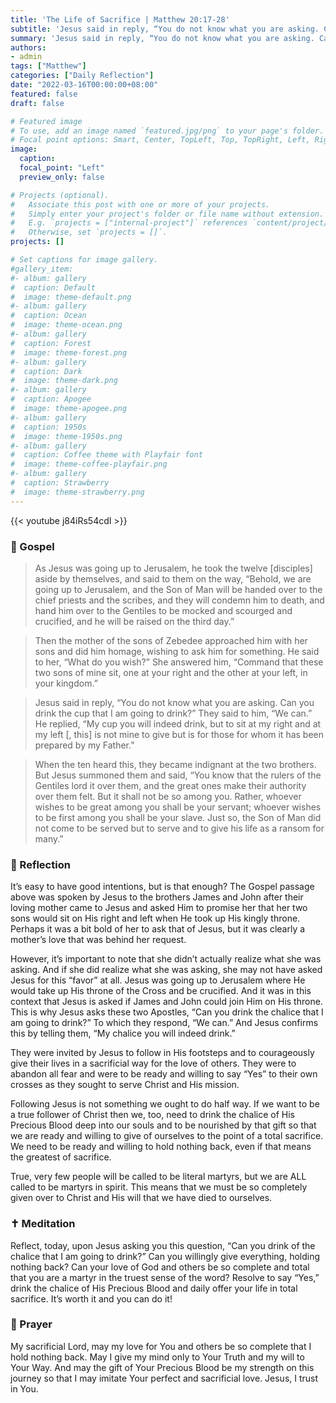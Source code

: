 ```yaml
---
title: 'The Life of Sacrifice | Matthew 20:17-28'
subtitle: 'Jesus said in reply, “You do not know what you are asking. Can you drink the chalice that I am going to drink?” They said to him, “We can.” He replied, “My chalice you will indeed drink, but to sit at my right and at my left, this is not mine to give but is for those for whom it has been prepared by my Father.”  Matthew 20:22–23'
summary: 'Jesus said in reply, “You do not know what you are asking. Can you drink the chalice that I am going to drink?” They said to him, “We can.” He replied, “My chalice you will indeed drink, but to sit at my right and at my left, this is not mine to give but is for those for whom it has been prepared by my Father.”  Matthew 20:22–23'
authors:
- admin
tags: ["Matthew"]
categories: ["Daily Reflection"]
date: "2022-03-16T00:00:00+08:00"
featured: false
draft: false

# Featured image
# To use, add an image named `featured.jpg/png` to your page's folder.
# Focal point options: Smart, Center, TopLeft, Top, TopRight, Left, Right, BottomLeft, Bottom, BottomRight
image:
  caption:
  focal_point: "Left"
  preview_only: false

# Projects (optional).
#   Associate this post with one or more of your projects.
#   Simply enter your project's folder or file name without extension.
#   E.g. `projects = ["internal-project"]` references `content/project/deep-learning/index.md`.
#   Otherwise, set `projects = []`.
projects: []

# Set captions for image gallery.
#gallery_item:
#- album: gallery
#  caption: Default
#  image: theme-default.png
#- album: gallery
#  caption: Ocean
#  image: theme-ocean.png
#- album: gallery
#  caption: Forest
#  image: theme-forest.png
#- album: gallery
#  caption: Dark
#  image: theme-dark.png
#- album: gallery
#  caption: Apogee
#  image: theme-apogee.png
#- album: gallery
#  caption: 1950s
#  image: theme-1950s.png
#- album: gallery
#  caption: Coffee theme with Playfair font
#  image: theme-coffee-playfair.png
#- album: gallery
#  caption: Strawberry
#  image: theme-strawberry.png
---
```


{{< youtube j84iRs54cdI >}}

### :love_letter: Gospel
> As Jesus was going up to Jerusalem, he took the twelve [disciples] aside by themselves, and said to them on the way, “Behold, we are going up to Jerusalem, and the Son of Man will be handed over to the chief priests and the scribes, and they will condemn him to death, and hand him over to the Gentiles to be mocked and scourged and crucified, and he will be raised on the third day.”

> Then the mother of the sons of Zebedee approached him with her sons and did him homage, wishing to ask him for something. He said to her, “What do you wish?” She answered him, “Command that these two sons of mine sit, one at your right and the other at your left, in your kingdom.”

> Jesus said in reply, “You do not know what you are asking. Can you drink the cup that I am going to drink?” They said to him, “We can.” He replied, “My cup you will indeed drink, but to sit at my right and at my left [, this] is not mine to give but is for those for whom it has been prepared by my Father.”  

> When the ten heard this, they became indignant at the two brothers. But Jesus summoned them and said, “You know that the rulers of the Gentiles lord it over them, and the great ones make their authority over them felt. But it shall not be so among you. Rather, whoever wishes to be great among you shall be your servant; whoever wishes to be first among you shall be your slave. Just so, the Son of Man did not come to be served but to serve and to give his life as a ransom for many.”

### :speech_balloon: Reflection
It’s easy to have good intentions, but is that enough?  The Gospel passage above was spoken by Jesus to the brothers James and John after their loving mother came to Jesus and asked Him to promise her that her two sons would sit on His right and left when He took up His kingly throne.  Perhaps it was a bit bold of her to ask that of Jesus, but it was clearly a mother’s love that was behind her request.

However, it’s important to note that she didn’t actually realize what she was asking.  And if she did realize what she was asking, she may not have asked Jesus for this “favor” at all.  Jesus was going up to Jerusalem where He would take up His throne of the Cross and be crucified.  And it was in this context that Jesus is asked if James and John could join Him on His throne.  This is why Jesus asks these two Apostles, “Can you drink the chalice that I am going to drink?”  To which they respond, “We can.”
And Jesus confirms this by telling them, “My chalice you will indeed drink.”

They were invited by Jesus to follow in His footsteps and to courageously give their lives in a sacrificial way for the love of others.  They were to abandon all fear and were to be ready and willing to say “Yes” to their own crosses as they sought to serve Christ and His mission.

Following Jesus is not something we ought to do half way.  If we want to be a true follower of Christ then we, too, need to drink the chalice of His Precious Blood deep into our souls and to be nourished by that gift so that we are ready and willing to give of ourselves to the point of a total sacrifice.  We need to be ready and willing to hold nothing back, even if that means the greatest of sacrifice.

True, very few people will be called to be literal martyrs, but we are ALL called to be martyrs in spirit.  This means that we must be so completely given over to Christ and His will that we have died to ourselves.  

### :latin_cross: Meditation
Reflect, today, upon Jesus asking you this question, “Can you drink of the chalice that I am going to drink?”  Can you willingly give everything, holding nothing back?  Can your love of God and others be so complete and total that you are a martyr in the truest sense of the word?  Resolve to say “Yes,” drink the chalice of His Precious Blood and daily offer your life in total sacrifice.  It’s worth it and you can do it!

### :pray: Prayer
My sacrificial Lord, may my love for You and others be so complete that I hold nothing back.  May I give my mind only to Your Truth and my will to Your Way.  And may the gift of Your Precious Blood be my strength on this journey so that I may imitate Your perfect and sacrificial love.  Jesus, I trust in You.
